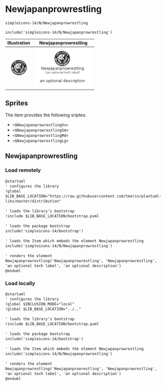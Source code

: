 # Newjapanprowrestling


```text
simpleicons-14/N/Newjapanprowrestling
```

```text
include('simpleicons-14/N/Newjapanprowrestling')
```



| Illustration | Newjapanprowrestling |
| :---: | :---: |
| ![illustration for Illustration](../../simpleicons-14/N/Newjapanprowrestling.png) | ![illustration for Newjapanprowrestling](../../simpleicons-14/N/Newjapanprowrestling.Local.png) |



## Sprites
The item provides the following sriptes:

- `<$NewjapanprowrestlingXs>`
- `<$NewjapanprowrestlingSm>`
- `<$NewjapanprowrestlingMd>`
- `<$NewjapanprowrestlingLg>`





## Newjapanprowrestling

### Load remotely
```plantuml
@startuml
' configures the library
!global $LIB_BASE_LOCATION="https://raw.githubusercontent.com/tmorin/plantuml-libs/master/distribution"

' loads the library's bootstrap
!include $LIB_BASE_LOCATION/bootstrap.puml

' loads the package bootstrap
include('simpleicons-14/bootstrap')

' loads the Item which embeds the element Newjapanprowrestling
include('simpleicons-14/N/Newjapanprowrestling')

' renders the element
Newjapanprowrestling('Newjapanprowrestling', 'Newjapanprowrestling', 'an optional tech label', 'an optional description')
@enduml
```

### Load locally
```plantuml
@startuml
' configures the library
!global $INCLUSION_MODE="local"
!global $LIB_BASE_LOCATION="../.."

' loads the library's bootstrap
!include $LIB_BASE_LOCATION/bootstrap.puml

' loads the package bootstrap
include('simpleicons-14/bootstrap')

' loads the Item which embeds the element Newjapanprowrestling
include('simpleicons-14/N/Newjapanprowrestling')

' renders the element
Newjapanprowrestling('Newjapanprowrestling', 'Newjapanprowrestling', 'an optional tech label', 'an optional description')
@enduml
```

